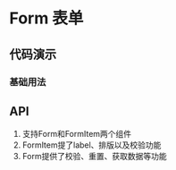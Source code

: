 # Form 表单


## 代码演示
### 基础用法
<demo vue="../demo/form/basic.vue" />



## API
1. 支持Form和FormItem两个组件
2. FormItem提了label、排版以及校验功能
3. Form提供了校验、重置、获取数据等功能